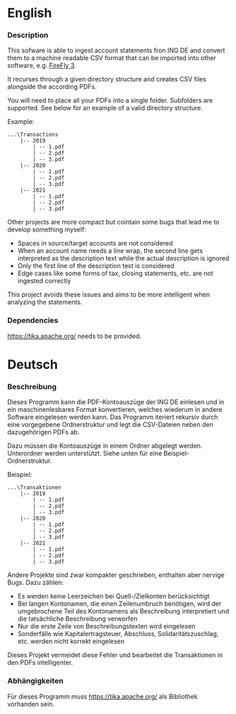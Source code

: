 # English
### Description

This sofware is able to ingest account statements fron ING DE and convert them to a machine readable CSV format that can be imported into other software, e.g. [FireFly 3](https://github.com/firefly-iii/data-importer). 

It recurses through a given directory structure and creates CSV files alongside the according PDFs.

You will need to place all your PDFs into a single folder. Subfolders are supported. See below for an example of a valid directory structure.

Example:
```
...\Transactions
    |-- 2019 
        | -- 1.pdf
        | -- 2.pdf
        | -- 3.pdf   
    |-- 2020
        | -- 1.pdf
        | -- 2.pdf
        | -- 3.pdf   
    |-- 2021
        | -- 1.pdf
        | -- 2.pdf
        | -- 3.pdf
``` 

Other projects are more compact but cointain some bugs that lead me to develop something myself:
* Spaces in source/target accounts are not considered
* When an account name needs a line wrap, the second line gets interpreted as the description text while the actual description is ignored
* Only the first line of the description text is considered
* Edge cases like some forms of tax, closing statements, etc. are not ingested correctly

This project avoids these issues and aims to be more intelligent when analyzing the statements.

### Dependencies
https://tika.apache.org/ needs to be provided.

# Deutsch
### Beschreibung

Dieses Programm kann die PDF-Kontoauszüge der ING DE einlesen und in ein maschinenlesbares Format konvertieren, welches wiederum in andere Software eingelesen werden kann. Das Programm iteriert rekursiv durch eine vorgegebene Ordnerstruktur und legt die CSV-Dateien neben den dazugehörigen PDFs ab.

Dazu müssen die Kontoauszüge in einem Ordner abgelegt werden. Unterordner werden unterstützt. Siehe unten für eine Beispiel-Ordnerstruktur.

Beispiel:
```
...\Transaktionen
    |-- 2019 
        | -- 1.pdf
        | -- 2.pdf
        | -- 3.pdf   
    |-- 2020
        | -- 1.pdf
        | -- 2.pdf
        | -- 3.pdf   
    |-- 2021
        | -- 1.pdf
        | -- 2.pdf
        | -- 3.pdf
``` 

Andere Projekte sind zwar kompakter geschrieben, enthalten aber nervige Bugs. Dazu zählen:
* Es werden keine Leerzeichen bei Quell-/Zielkonten berücksichtigt
* Bei langen Kontonamen, die einen Zeilenumbruch benötigen, wird der umgebrochene Teil des Kontonamens als Beschreibung interpretiert und die tatsächliche Beschreibung verworfen
* Nur die erste Zeile von Beschreibungstexten wird eingelesen
* Sonderfälle wie Kapitalertragsteuer, Abschluss, Solidaritätszuschlag, etc. werden nicht korrekt eingelesen

Dieses Projekt vermeidet diese Fehler und bearbeitet die Transaktionen in den PDFs intelligenter. 

### Abhängigkeiten
Für dieses Programm muss https://tika.apache.org/ als Bibliothek vorhanden sein.
